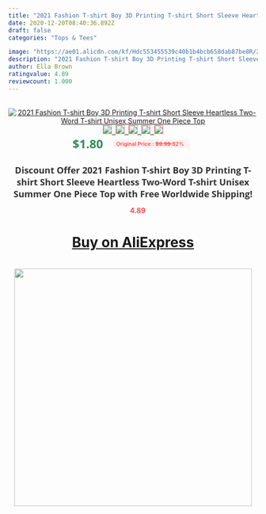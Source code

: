 ```yaml
---
title: "2021 Fashion T-shirt Boy 3D Printing T-shirt Short Sleeve Heartless Two-Word T-shirt Unisex Summer One Piece Top"
date: 2020-12-20T08:40:36.892Z
draft: false
categories: "Tops & Tees"

image: "https://ae01.alicdn.com/kf/Hdc553455539c40b1b4bcb658dab87be8R/2021-Fashion-T-shirt-Boy-3D-Printing-T-shirt-Short-Sleeve-Heartless-Two-Word-T-shirt.jpg"
description: "2021 Fashion T-shirt Boy 3D Printing T-shirt Short Sleeve Heartless Two-Word T-shirt Unisex Summer One Piece Top"
author: Ella Brown
ratingvalue: 4.89
reviewcount: 1.000
---
```

<br>
<div style="text-align: center;">
<a href="https://s.click.aliexpress.com/e/_AFLtrX" target="_blank" rel="nofollow noopener noreferrer"><img alt="2021 Fashion T-shirt Boy 3D Printing T-shirt Short Sleeve Heartless Two-Word T-shirt Unisex Summer One Piece Top" class="magnifier-image" src="https://ae01.alicdn.com/kf/Hdc553455539c40b1b4bcb658dab87be8R/2021-Fashion-T-shirt-Boy-3D-Printing-T-shirt-Short-Sleeve-Heartless-Two-Word-T-shirt.jpg_640x640.jpg">
<br>
<img style="border:1px solid salmon" src="https://ae01.alicdn.com/kf/Hdc553455539c40b1b4bcb658dab87be8R/2021-Fashion-T-shirt-Boy-3D-Printing-T-shirt-Short-Sleeve-Heartless-Two-Word-T-shirt.jpg_120x120.jpg">&nbsp;&nbsp;<img style="border:1px solid salmon" src="https://ae01.alicdn.com/kf/Hc40dbc8e833e49f1b5b557d9285f5a7bg/2021-Fashion-T-shirt-Boy-3D-Printing-T-shirt-Short-Sleeve-Heartless-Two-Word-T-shirt.jpg_120x120.jpg">&nbsp;&nbsp;<img style="border:1px solid salmon" src="https://ae01.alicdn.com/kf/H2136699d55bf484487251446241346d5j/2021-Fashion-T-shirt-Boy-3D-Printing-T-shirt-Short-Sleeve-Heartless-Two-Word-T-shirt.jpg_120x120.jpg">&nbsp;&nbsp;<img style="border:1px solid salmon" src="https://ae01.alicdn.com/kf/H63e2f6a204074e768dc1cba44aab16421/2021-Fashion-T-shirt-Boy-3D-Printing-T-shirt-Short-Sleeve-Heartless-Two-Word-T-shirt.jpg_120x120.jpg">&nbsp;&nbsp;<img style="border:1px solid salmon" src="https://ae01.alicdn.com/kf/H16299c6c9e6e4ff0b41705b7a21f85b0x/2021-Fashion-T-shirt-Boy-3D-Printing-T-shirt-Short-Sleeve-Heartless-Two-Word-T-shirt.jpg_120x120.jpg"></a></div><br0>
<div style="text-align: center;"><span style="background-color: white; border: 0px; box-sizing: border-box; color: seagreen; display: inline-block; font-family: &quot;open sans&quot; , &quot;arial&quot; , &quot;helvetica&quot; , sans-serif , &quot;heiti&quot;; font-size: 24px; font-stretch: inherit; font-weight: 700; line-height: inherit; margin: 0px 10px 0px 0px; padding: 0px; vertical-align: middle;">$1.80 </span>
<span style="background: rgb(255 , 241 , 241); border-radius: 3px; border: 0px; box-sizing: border-box; color: #ff4747; display: inline-block; font-family: inherit; font-size: 12px; font-stretch: inherit; font-style: inherit; font-variant: inherit; font-weight: 600; line-height: inherit; margin: 0px; padding: 2px 5px; transform: scale(0.9); vertical-align: middle;">Original Price : <b style="text-decoration: line-through;">$9.99 </b> 82%&nbsp;&nbsp;</span></div>
<h1 style="color: #333333; display: inline-block; font-family: &quot;open sans&quot; , &quot;arial&quot; , &quot;helvetica&quot; , sans-serif , &quot;heiti&quot;; font-size: 18px; font-stretch: inherit; font-weight: 700; text-align: center;">Discount Offer 2021 Fashion T-shirt Boy 3D Printing T-shirt Short Sleeve Heartless Two-Word T-shirt Unisex Summer One Piece Top with Free Worldwide Shipping!</h1>
<div style="color: #ff4747; text-align: center;">
<img src="https://4.bp.blogspot.com/-M0ZcTcb-5uY/XleCXlxnR4I/AAAAAAAAAEc/OrjgMkXV1oMQFaCRZj5HQwOCBcu3w1FegCPcBGAYYCw/s1600/star.png" style="height: 15px;">&nbsp;<b>4.89</b></div>
<div class="button_cont" align="center"><a class="buynow_a" href="https://s.click.aliexpress.com/e/_AFLtrX" target="_blank" rel="nofollow noopener noreferrer"><H1>Buy on AliExpress</H1></a></div><br>
<div class="separator" style="clear: both; text-align: center;">
<img src="https://lh3.googleusercontent.com/-pTy5HemUv9M/XlePHvY0dAI/AAAAAAAAAE4/0nX5iRUoIWY8eMW9Dpxeirr157OZliDIgCLcBGAsYHQ/s1600/badge.gif" width="480">
</div>
